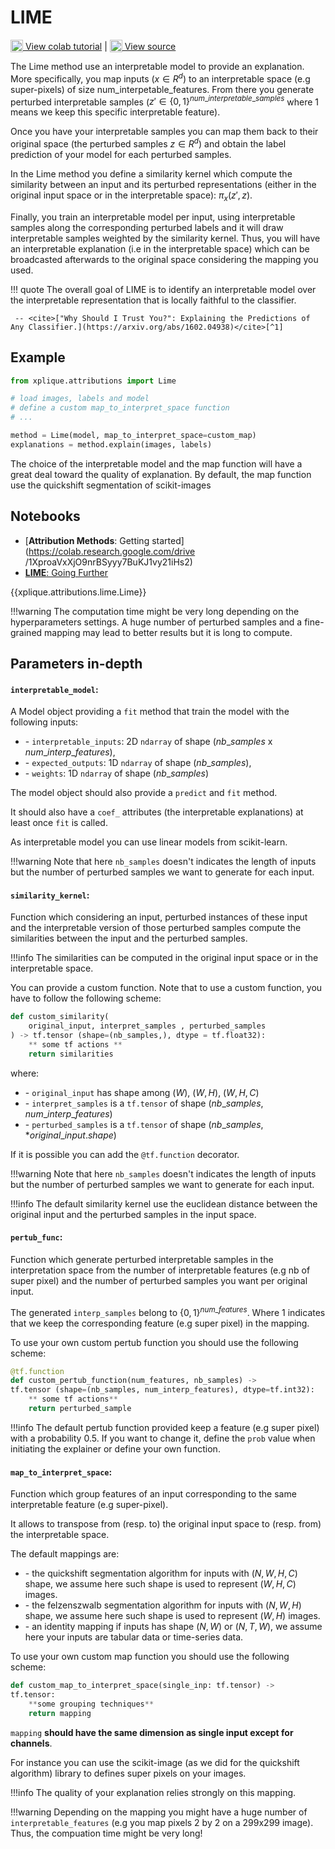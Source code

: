 # LIME

<sub><img src="https://upload.wikimedia.org/wikipedia/commons/d/d0/Google_Colaboratory_SVG_Logo.svg" width="20"></sub>[ View colab tutorial](https://colab.research.google.com/drive/1frholXRE4XQQ3W5yZuPQ2-xqc-LTczfT) | <sub><img src="https://upload.wikimedia.org/wikipedia/commons/9/91/Octicons-mark-github.svg" width="20"></sub>[ View source](https://github.com/deel-ai/xplique/blob/master/xplique/attributions/lime.py)

The Lime method use an interpretable model to provide an explanation.
More specifically, you map inputs ($x \in R^d$) to an interpretable space (e.g super-pixels) of size num_interpetable_features.
From there you generate perturbed interpretable samples ($z' \in \{0,1\}^{num\_interpretable\_samples}$
where $1$ means we keep this specific interpretable feature).

Once you have your interpretable samples you can map them back to their original space
(the perturbed samples $z \in R^d$) and obtain the label prediction of your model for each perturbed
samples.

In the Lime method you define a similarity kernel which compute the similarity between an input and
its perturbed representations (either in the original input space or in the interpretable space):
$\pi_x(z',z)$.

Finally, you train an interpretable model per input, using interpretable samples along the
corresponding perturbed labels and it will draw interpretable samples weighted by the similarity kernel.
Thus, you will have an interpretable explanation (i.e in the interpretable space) which can be
broadcasted afterwards to the original space considering the mapping you used.

!!! quote
    The overall goal of LIME is to identify an interpretable model over the interpretable representation that is locally faithful to the classifier.

     -- <cite>["Why Should I Trust You?": Explaining the Predictions of Any Classifier.](https://arxiv.org/abs/1602.04938)</cite>[^1]

## Example

```python
from xplique.attributions import Lime

# load images, labels and model
# define a custom map_to_interpret_space function
# ...

method = Lime(model, map_to_interpret_space=custom_map)
explanations = method.explain(images, labels)
```

The choice of the interpretable model and the map function will have a great deal toward the quality of explanation.
By default, the map function use the quickshift segmentation of scikit-images

## Notebooks

- [**Attribution Methods**: Getting started](https://colab.research.google.com/drive
/1XproaVxXjO9nrBSyyy7BuKJ1vy21iHs2)
- [**LIME**: Going Further](https://colab.research.google.com/drive/1frholXRE4XQQ3W5yZuPQ2-xqc-LTczfT)

{{xplique.attributions.lime.Lime}}

[^1]: ["Why Should I Trust You?": Explaining the Predictions of Any Classifier.](https://arxiv.org/abs/1602.04938)

!!!warning
    The computation time might be very long depending on the hyperparameters settings.
    A huge number of perturbed samples and a fine-grained mapping may lead to better
    results but it is long to compute.

## Parameters in-depth

#### `interpretable_model`:

A Model object providing a `fit` method that train the model with the following inputs:

-   \- `interpretable_inputs`: 2D `ndarray` of shape ($nb\_samples$ x $num\_interp\_features$),
-   \- `expected_outputs`: 1D `ndarray` of shape ($nb\_samples$),
-   \- `weights`: 1D `ndarray` of shape ($nb\_samples$)

The model object should also provide a `predict` and `fit` method.

It should also have a `coef_` attributes (the interpretable explanations) at least
once `fit` is called.

As interpretable model you can use linear models from scikit-learn.

!!!warning
    Note that here `nb_samples` doesn't indicates the length of inputs but the number of
    perturbed samples we want to generate for each input.

#### `similarity_kernel`:

Function which considering an input, perturbed instances of these input and
the interpretable version of those perturbed samples compute the similarities between
the input and the perturbed samples.

!!!info
    The similarities can be computed in the original input space or in the interpretable
    space.

You can provide a custom function. Note that to use a custom function, you have to
follow the following scheme:

```python
def custom_similarity(
    original_input, interpret_samples , perturbed_samples
) -> tf.tensor (shape=(nb_samples,), dtype = tf.float32):
    ** some tf actions **
    return similarities
```

where:

-   \- `original_input` has shape among $(W)$, $(W, H)$, $(W, H, C)$
-   \- `interpret_samples` is a `tf.tensor` of shape $(nb\_samples, num\_interp\_features)$
-   \- `perturbed_samples` is a `tf.tensor` of shape $(nb\_samples, *original\_input.shape)$

If it is possible you can add the `@tf.function` decorator.

!!!warning
    Note that here `nb_samples` doesn't indicates the length of inputs but the number of
    perturbed samples we want to generate for each input.

!!!info
    The default similarity kernel use the euclidean distance between the original input and
    the perturbed samples in the input space.

#### `pertub_func`:

Function which generate perturbed interpretable samples in the interpretation space from
the number of interpretable features (e.g nb of super pixel) and the number of perturbed
samples you want per original input.

The generated `interp_samples` belong to $\{0,1\}^{num\_features}$. Where $1$ indicates that we
keep the corresponding feature (e.g super pixel) in the mapping.

To use your own custom pertub function you should use the following scheme:

```python
@tf.function
def custom_pertub_function(num_features, nb_samples) ->
tf.tensor (shape=(nb_samples, num_interp_features), dtype=tf.int32):
    ** some tf actions**
    return perturbed_sample
```

!!!info
    The default pertub function provided keep a feature (e.g super pixel) with a
    probability 0.5.
    If you want to change it, define the `prob` value when initiating the explainer or define your own function.

#### `map_to_interpret_space`:

Function which group features of an input corresponding to the same interpretable
feature (e.g super-pixel).

It allows to transpose from (resp. to) the original input space to (resp. from)
the interpretable space.

The default mappings are:

- \- the quickshift segmentation algorithm for inputs with $(N, W, H, C)$ shape,
we assume here such shape is used to represent $(W, H, C)$ images.
- \- the felzenszwalb segmentation algorithm for inputs with $(N, W, H)$ shape,
we assume here such shape is used to represent $(W, H)$ images.
- \- an identity mapping if inputs has shape $(N, W)$ or $(N, T, W)$, we assume here your inputs
are tabular data or time-series data.

To use your own custom map function you should use the following scheme:

```python
def custom_map_to_interpret_space(single_inp: tf.tensor) ->
tf.tensor:
    **some grouping techniques**
    return mapping
```

`mapping` **should have the same dimension as single input except for channels**.

For instance you can use the scikit-image (as we did for the quickshift algorithm)
library to defines super pixels on your images.

!!!info
    The quality of your explanation relies strongly on this mapping.

!!!warning
    Depending on the mapping you might have a huge number of `interpretable_features` 
    (e.g you map pixels 2 by 2 on a 299x299 image). Thus, the compuation time might
    be very long!
